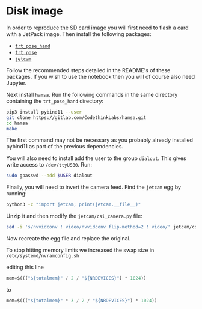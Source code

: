 # Disk image

In order to reproduce the SD card image you will first need to flash a card with a JetPack image. Then install the following packages:

* [`trt_pose_hand`](https://github.com/NVIDIA-AI-IOT/trt_pose_hand)
* [`trt_pose`](https://github.com/NVIDIA-AI-IOT/trt_pose)
* [`jetcam`](https://github.com/NVIDIA-AI-IOT/jetcam)

Follow the recommended steps detailed in the README's of these packages. If you wish to use the notebook then you will of course also need Jupyter.

Next install `hamsa`. Run the following commands in the same directory containing the `trt_pose_hand` directory:

```bash
pip3 install pybind11 --user
git clone https://gitlab.com/CodethinkLabs/hamsa.git
cd hamsa
make
```

The first command may not be necessary as you probably already installed pybind11 as part of the previous dependencies.

You will also need to install add the user to the group `dialout`. This gives write access to `/dev/ttyUSB0`. Run:

```bash
sudo gpasswd --add $USER dialout
```

Finally, you will need to invert the camera feed. Find the `jetcam` egg by running:

```bash
python3 -c "import jetcam; print(jetcam.__file__)"
```

Unzip it and then modify the `jetcam/csi_camera.py` file:

```bash
sed -i 's/nvvidconv ! video/nvvidconv flip-method=2 ! video/' jetcam/csi_camera.py
```

Now recreate the egg file and replace the original.


To stop hitting memory limits we increased the swap size in 
`/etc/systemd/nvramconfig.sh`

editing this line
```python
mem=$((("${totalmem}" / 2 / "${NRDEVICES}") * 1024))
``` 
to 
```python
mem=$((("${totalmem}" * 3 / 2 / "${NRDEVICES}") * 1024))
```
